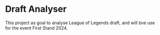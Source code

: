 # Draft Analyser

This project as goal to analyse League of Legends draft, and will bve use for the event First Stand 2024.